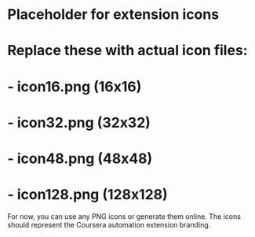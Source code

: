 # Placeholder for extension icons
# Replace these with actual icon files:
# - icon16.png (16x16)
# - icon32.png (32x32) 
# - icon48.png (48x48)
# - icon128.png (128x128)

For now, you can use any PNG icons or generate them online.
The icons should represent the Coursera automation extension branding.
